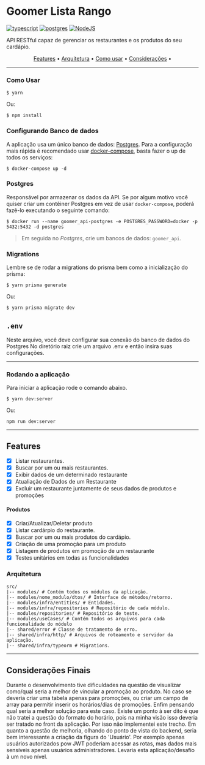 # Goomer Lista Rango

[![typescript](https://img.shields.io/badge/typescript-4.3.5-3178c6?style=flat-square&logo=typescript)](https://www.typescriptlang.org/)
[![postgres](https://img.shields.io/badge/postgres-8.6.0-326690?style=flat-square&logo=postgresql&logoColor=white)](https://www.postgresql.org/)
[![NodeJS](https://img.shields.io/badge/NodeJs-v16.13.1-green)](https://nodejs.org/en/)


API RESTful capaz de gerenciar os restaurantes e os produtos do seu cardápio.

<p align="center">
 <a href="#features">Features</a> •
 <a href="#arquitetura">Arquitetura</a> •
 <a href="#como-usar">Como usar</a> •
 <a href="#considerações">Considerações</a> •
</p>


---

### Como Usar

```
$ yarn
```
Ou:
```
$ npm install
```

### **Configurando Banco de dados**
A aplicação usa um único banco de dados: [Postgres](https://www.postgresql.org/). Para a configuração mais rápida é recomendado usar [docker-compose](https://docs.docker.com/compose/), basta fazer o up de todos os serviços:
```
$ docker-compose up -d
```

### Postgres
Responsável por armazenar os dados da API. Se por algum motivo você quiser criar um contêiner Postgres em vez de usar `docker-compose`, poderá fazê-lo executando o seguinte comando:
```
$ docker run --name goomer_api-postgres -e POSTGRES_PASSWORD=docker -p 5432:5432 -d postgres
```

> Em seguida no _Postgres_, crie um bancos de dados: `goomer_api`.

### Migrations
Lembre se de rodar a migrations do prisma bem como a inicialização do prisma:
```
$ yarn prisma generate
```
Ou:
```
$ yarn prisma migrate dev
```

## `.env`
Neste arquivo, você deve configurar sua conexão do banco de dados  do Postgres
No diretório raiz crie um arquivo .env e então insira suas configurações.

---

### **Rodando a aplicação**
Para iniciar a aplicação rode o comando abaixo.
```
$ yarn dev:server
```
Ou:
```
npm run dev:server
```

---

## Features
- [x] Listar restaurantes.
- [x] Buscar por um ou mais restaurantes.
- [x] Exibir dados de um determinado restaurante
- [x] Atualiação de Dados de um Restaurante
- [x] Excluir um restaurante juntamente de seus dados de produtos e promoções
#### Produtos
- [x] Criar/Atualizar/Deletar produto
- [x] Listar cardárpio do restaurante.
- [x] Buscar por um ou mais produtos do cardápio.
- [x] Criação de uma promoção para um produto
- [x] Listagem de produtos em promoção de um restaurante
- [x] Testes unitários em todas as funcionalidades

### Arquitetura
```shell
src/
|-- modules/ # Contém todos os módulos da aplicação.
|-- modules/nome_modulo/dtos/ # Interface de métodos/retorno.
|-- modules/infra/entities/ # Entidades.
|-- modules/infra/repositories # Repositório de cada módulo.
|-- modules/repositories/ # Repositório de teste.
|-- modules/useCases/ # Contém todos os arquivos para cada funcionalidade do módulo
|-- shared/error # Classe de tratamento de erro.
|-- shared/infra/http/ # Arquivos de roteamento e servidor da aplicação.
|-- shared/infra/typeorm # Migrations.
```
---

## Considerações Finais

Durante o desenvolvimento tive dificuldades na questão de visualizar como/qual seria a melhor de vincular a promoção ao produto. No caso se deveria criar uma tabela apenas para promoções, ou criar um campo de array para permitir inserir os horários/dias de promoções. Enfim pensando qual seria a melhor solução para este caso. 
Existe um ponto à ser dito é que não tratei a questão do formato do horário, pois na minha visão isso deveria ser tratado no front da aplicação. Por isso não implementei este trecho.
Em quanto a questão de melhoria, olhando do ponto de vista do backend, seria bem interessante a criação da figura do 'Usuário'. Por exemplo apenas usuários autorizados pow JWT poderiam acessar as rotas, mas dados mais sensíveis apenas usuários administradores. Levaria esta aplicação/desafio à um novo nível.

